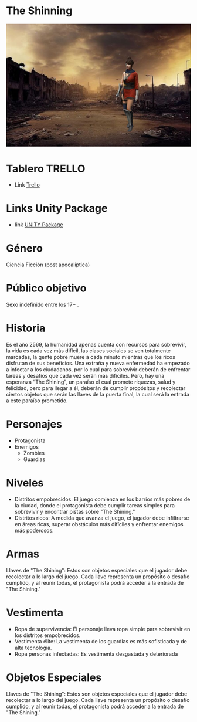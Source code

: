 # The Shinning
![The Shinning](https://github.com/iehb/TheShinning/blob/main/WhatsApp%20Image%202023-09-22%20at%202.33.49%20PM%20(1).jpeg)
# Tablero TRELLO
* Link [Trello](https://trello.com/invite/b/0lQT9RcI/ATTIf418c09484e2e493e5cf59f7b6b4885aC1F6D11B/videojuego)
# Links Unity Package
* link [UNITY Package](https://drive.google.com/drive/folders/1AEGx7PfJ0I_o_dfdN6mzfnQVGmv-Pvbj?usp=sharing)
# Género
Ciencia Ficción (post apocalíptica)

# Público objetivo
Sexo indefinido entre los 17+ .

# Historia
Es el año 2569, la humanidad apenas cuenta con recursos para sobrevivir, la vida es cada vez más difícil, las clases sociales se ven totalmente marcadas, la gente pobre muere a cada minuto mientras que los ricos disfrutan de sus beneficios.
Una extraña y nueva enfermedad ha empezado a infectar a los ciudadanos, por lo cual para sobrevivir deberán de enfrentar tareas y desafíos que cada vez serán más difíciles. Pero, hay una esperanza “The Shining”, un paraíso el cual promete riquezas, salud y felicidad, pero para llegar a él, deberán de cumplir propósitos y recolectar ciertos objetos que serán las llaves de la puerta final, la cual será la entrada a este paraíso prometido.

# Personajes
* Protagonista
* Enemigos
  * Zombies
  * Guardias

# Niveles
* Distritos empobrecidos: El juego comienza en los barrios más pobres de la ciudad, donde el protagonista debe cumplir tareas simples para sobrevivir y encontrar pistas sobre "The Shining."
* Distritos ricos: A medida que avanza el juego, el jugador debe infiltrarse en áreas ricas, superar obstáculos más difíciles y enfrentar enemigos más poderosos.

# Armas
Llaves de "The Shining": Estos son objetos especiales que el jugador debe recolectar a lo largo del juego. Cada llave representa un propósito o desafío cumplido, y al reunir todas, el protagonista podrá acceder a la entrada de "The Shining."

# Vestimenta
* Ropa de supervivencia: El personaje lleva ropa simple para sobrevivir en los distritos empobrecidos.
* Vestimenta élite: La vestimenta de los guardias es más sofisticada y de alta tecnología.
* Ropa personas infectadas: Es vestimenta desgastada y deteriorada

# Objetos Especiales
Llaves de "The Shining": Estos son objetos especiales que el jugador debe recolectar a lo largo del juego. Cada llave representa un propósito o desafío cumplido, y al reunir todas, el protagonista podrá acceder a la entrada de "The Shining."
